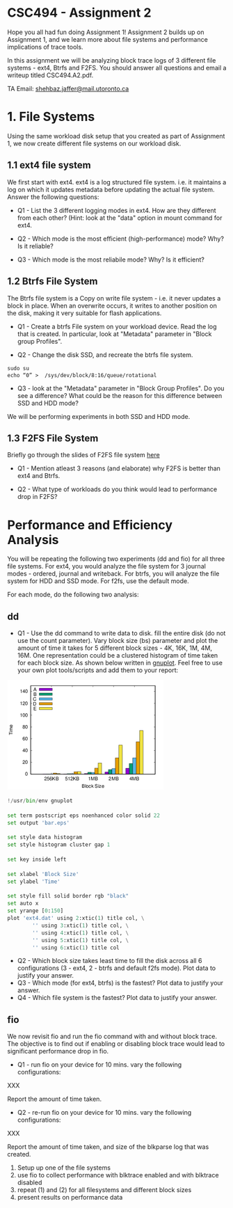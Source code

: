 # CSC494 - Assignment 2

Hope you all had fun doing Assignment 1!
Assignment 2 builds up on Assignment 1, and we learn more about file systems and performance implications of trace tools.

In this assignment we will be analyzing block trace logs of 3 different file systems - ext4, Btrfs and F2FS.
You should answer all questions and email a writeup titled CSC494.A2.pdf.

TA Email: shehbaz.jaffer@mail.utoronto.ca

# 1. File Systems

Using the same workload disk setup that you created as part of Assignment 1, we now create different file systems on our workload disk.

## 1.1 ext4 file system

We first start with ext4. ext4 is a log structured file system. i.e. it maintains a log on which it updates metadata before updating the actual file system. Answer the following questions:

- Q1 - List the 3 different logging modes in ext4. How are they different from each other?
(Hint: look at the "data" option in mount command for ext4.

- Q2 - Which mode is the most efficient (high-performance) mode? Why? Is it reliable?

- Q3 - Which mode is the most reliabile mode? Why? Is it efficient?

## 1.2 Btrfs File System

The Btrfs file system is a Copy on write file system - i.e. it never updates a block in place. When an overwrite occurs, it writes to another position on the disk, making it very suitable for flash applications.

- Q1 - Create a btrfs File system on your workload device. Read the log that is created. In particular, look at "Metadata" parameter in "Block group Profiles".

- Q2 - Change the disk SSD, and recreate the btrfs file system. 
```
sudo su
echo “0” >  /sys/dev/block/8:16/queue/rotational
```

- Q3 - look at the "Metadata" parameter in "Block Group Profiles". Do you see a difference? What could be the reason for this difference between SSD and HDD mode?

We will be performing experiments in both SSD and HDD mode.

## 1.3 F2FS File System

Briefly go through the slides of F2FS file system [here](https://www.usenix.org/sites/default/files/conference/protected-files/fast15_slides_lee.pdf)

- Q1 - Mention atleast 3 reasons (and elaborate) why F2FS is better than ext4 and Btrfs.

- Q2 - What type of workloads do you think would lead to performance drop in F2FS?

# Performance and Efficiency Analysis

You will be repeating the following two experiments (dd and fio) for all three file systems. 
For ext4, you would analyze the file system for 3 journal modes - ordered, journal and writeback.
For btrfs, you will analyze the file system for HDD and SSD mode.
For f2fs, use the default mode.

For each mode, do the following two analysis:

## dd

- Q1 - Use the dd command to write data to disk. fill the entire disk (do not use the count parameter). Vary block size (bs) parameter and plot the amount of time it takes for 5 different block sizes - 4K, 16K, 1M, 4M, 16M. One representation could be a clustered histogram of time taken for each block size. As shown below written in [gnuplot](https://packages.ubuntu.com/trusty/math/gnuplot). Feel free to use your own plot tools/scripts and add them to your report:

![](ext4/bar.png)

```python 
!/usr/bin/env gnuplot

set term postscript eps noenhanced color solid 22
set output 'bar.eps'

set style data histogram
set style histogram cluster gap 1

set key inside left

set xlabel 'Block Size'
set ylabel 'Time'

set style fill solid border rgb "black"
set auto x
set yrange [0:150]
plot 'ext4.dat' using 2:xtic(1) title col, \
        '' using 3:xtic(1) title col, \
        '' using 4:xtic(1) title col, \
        '' using 5:xtic(1) title col, \
        '' using 6:xtic(1) title col
```

- Q2 - Which block size takes least time to fill the disk across all 6 configurations (3 - ext4, 2 - btrfs and default f2fs mode). Plot data to justify your answer.
- Q3 - Which mode (for ext4, btrfs) is the fastest? Plot data to justify your answer.
- Q4 - Which file system is the fastest? Plot data to justify your answer.

## fio

We now revisit fio and run the fio command with and without block trace. The objective is to find out if enabling or disabling block trace would 
lead to significant performance drop in fio.

- Q1 - run fio on your device for 10 mins. vary the following configurations:

XXX

Report the amount of time taken.

- Q2 - re-run fio on your device for 10 mins. vary the following configurations:

XXX

Report the amount of time taken, and size of the blkparse log that was created.

1) Setup up one of the file systems
2) use fio to collect performance with blktrace enabled and with blktrace disabled
3) repeat (1) and (2) for all filesystems and different block sizes
4) present results on performance data
